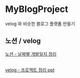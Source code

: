 # MyBlogProject
velog 와 비슷한 블로그 플랫폼 만들기

## 노션 / velog
[노션 - 날짜별 개발일지 정리](https://bow-silk-851.notion.site/velog-c6ccde882336426aa1cdb7e316c63c8c?pvs=4) <br><br>

[velog - 프로젝트 정리 ppt](https://velog.io/@minjiki2/velog%ED%81%B4%EB%A1%A0%ED%94%84%EB%A1%9C%EC%A0%9D%ED%8A%B8)
